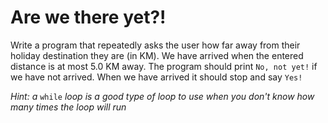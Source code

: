 # Are we there yet?!

Write a program that repeatedly asks the user how far away from their holiday destination they are (in KM).
We have arrived when the entered distance is at most 5.0 KM away.
The program should print `No, not yet!` if we have not arrived. When we have arrived it should stop and say `Yes!`

*Hint: a* `while` *loop is a good type of loop to use when you don't know how many times the loop will run*
